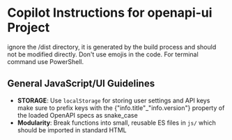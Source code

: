 # Copilot Instructions for openapi-ui Project

ignore the /dist directory, it is generated by the build process and should not be modified directly.
Don't use emojis in the code.
For terminal command use PowerShell.

## General JavaScript/UI Guidelines

- **STORAGE**: Use `localStorage` for storing user settings and API keys make sure to prefix keys with the {"info.title"\_"info.version"} property of the loaded OpenAPI specs as snake_case
- **Modularity**: Break functions into small, reusable ES files in `js/` which should be imported in standard HTML <script>.
- **DRY**: Abstract repeated code into `utils.js` or new files.
- **Async/Await**: Use `async/await` with `try/catch` for `fetch` and example generation.
- **Error Handling**: Always show clear error messages in the UI.
- **User notificatiosn**: use the global `window.utils.showToast(message, type)` to show user notifications, alerts, or the confirmation dialog.
  Examples
  - `window.utils.showToast('API key saved successfully', 'success')`
  - `window.utils.showToast('Error fetching data', 'error')`
  - `window.utils.showToast('Are you sure you want to delete this?', 'confirm')`

## CSS & Accessibility

- Consistent class naming (Tailwind ).
- Responsive layouts: test across breakpoints.
- Accessibility: use ARIA attributes and semantic HTML tags.

## CI / CD

When adding new js/css files make sure to update the build.js file to include them in the build process.
